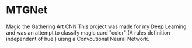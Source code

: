 # MTGNet
Magic the Gathering Art CNN
This project was made for my Deep Learning and was an attempt to classify magic card "color" (A rules definition independent of hue.) uisng a Convoutional Neural Network.
